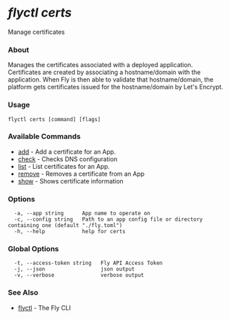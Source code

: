 # _flyctl certs_

Manage certificates

### About

Manages the certificates associated with a deployed application. 
Certificates are created by associating a hostname/domain with the application. 
When Fly is then able to validate that hostname/domain, the platform gets 
certificates issued for the hostname/domain by Let's Encrypt.

### Usage
```
flyctl certs [command] [flags]
```

### Available Commands
* [add](/docs/flyctl/certs-add/)	 - Add a certificate for an App.
* [check](/docs/flyctl/certs-check/)	 - Checks DNS configuration
* [list](/docs/flyctl/certs-list/)	 - List certificates for an App.
* [remove](/docs/flyctl/certs-remove/)	 - Removes a certificate from an App
* [show](/docs/flyctl/certs-show/)	 - Shows certificate information

### Options

```
  -a, --app string      App name to operate on
  -c, --config string   Path to an app config file or directory containing one (default "./fly.toml")
  -h, --help            help for certs
```

### Global Options

```
  -t, --access-token string   Fly API Access Token
  -j, --json                  json output
  -v, --verbose               verbose output
```

### See Also

* [flyctl](/docs/flyctl/help/)	 - The Fly CLI

